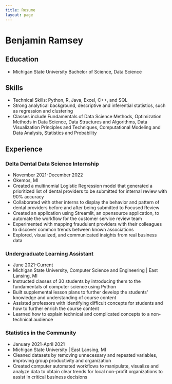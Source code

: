 ```yaml
---
title: Resume
layout: page
---
```


# Benjamin Ramsey
## Education
- Michigan State University Bachelor of Science, Data Science

## Skills
- Technical Skills: Python, R, Java, Excel, C++, and SQL
- Strong analytical background, descriptive and inferential statistics, such as regression and clustering
- Classes include Fundamentals of Data Science Methods, Optimization Methods in Data Science, Data Structures and Algorithms, Data Visualization Principles and Techniques, Computational Modeling and Data Analysis, Statistics and Probability

## Experience
### Delta Dental Data Science Internship
- November 2021-December 2022
- Okemos, MI
- Created a multinomial Logistic Regression model that generated a prioritized list of dental providers to be submitted for internal review with 90% accuracy
- Collaborated with other interns to display the behavior and pattern of dental providers before and after being submitted to Focused Review
- Created an application using Streamlit, an opensource application, to automate the workflow for the customer service review team
- Experimented with mapping fraudulent providers with their colleagues to discover common trends between known associations
- Explored, visualized, and communicated insights from real business data

### Undergraduate Learning Assistant
- June 2021-Current
- Michigan State University, Computer Science and Engineering | East Lansing, MI
- Instructed classes of 30 students by introducing them to the fundamentals of computer science using Python
- Built supplemental lesson plans to further develop the students' knowledge and understanding of course content
- Assisted professors with identifying difficult concepts for students and how to further enrich the course content
- Learned how to explain technical and complicated concepts to a non-technical audience

### Statistics in the Community
- January 2021-April 2021
- Michigan State University | East Lansing, MI
- Cleaned datasets by removing unnecessary and repeated variables, improving group productivity and organization
- Created computer automated workflows to manipulate, visualize and analyze data to obtain clear trends for local non-profit organizations to assist in critical business decisions
